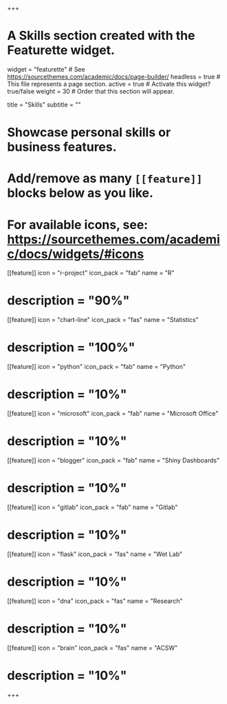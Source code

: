 +++
# A Skills section created with the Featurette widget.
widget = "featurette"  # See https://sourcethemes.com/academic/docs/page-builder/
headless = true  # This file represents a page section.
active = true  # Activate this widget? true/false
weight = 30  # Order that this section will appear.

title = "Skills"
subtitle = ""

# Showcase personal skills or business features.
# 
# Add/remove as many `[[feature]]` blocks below as you like.
# 
# For available icons, see: https://sourcethemes.com/academic/docs/widgets/#icons

[[feature]]
  icon = "r-project"
  icon_pack = "fab"
  name = "R"
 # description = "90%"
  
[[feature]]
  icon = "chart-line"
  icon_pack = "fas"
  name = "Statistics"
 # description = "100%"  
  
[[feature]]
  icon = "python"
  icon_pack = "fab"
  name = "Python"
#  description = "10%"

[[feature]]
  icon = "microsoft"
  icon_pack = "fab"
  name = "Microsoft Office"
#  description = "10%"

[[feature]]
  icon = "blogger"
  icon_pack = "fab"
  name = "Shiny Dashboards"
#  description = "10%"

[[feature]]
  icon = "gitlab"
  icon_pack = "fab"
  name = "Gitlab"
#  description = "10%"

[[feature]]
  icon = "flask"
  icon_pack = "fas"
  name = "Wet Lab"
#  description = "10%"


[[feature]]
  icon = "dna"
  icon_pack = "fas"
  name = "Research"
#  description = "10%"


[[feature]]
  icon = "brain"
  icon_pack = "fas"
  name = "ACSW"
#  description = "10%"

+++
